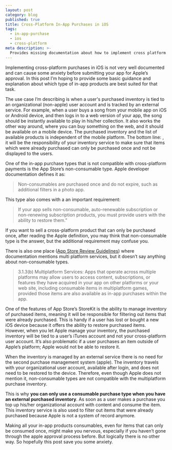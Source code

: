 ```yaml
---
layout: post
category: blog
published: true
title: Cross-Platform In-App Purchases in iOS
tags:
  - in-app-purchase
  - ios
  - cross-platform
meta description: >-
  Provides missing documentation about how to implement cross platform In-App Purchase types. 
---
```

Implementing cross-platform purchases in iOS is not very well documented and can cause some anxiety before submitting your app for Apple’s approval. In this post I’m hoping to provide some basic guidance and explanation about which type of in-app products are best suited for that task.

The use case I’m describing is when a user's purchased inventory is tied to an organizational (non-apple) user account and is tracked by an external service. For example, when a user buys a song from your mobile app on iOS or Android device, and then logs in to a web version of your app, the song should be instantly available to play in his/her collection. It also works the other way around, where you can buy something on the web, and it should be available on a mobile device. The purchased inventory and the list of available products is independent of the mobile platform. The bottom line: , it will be the responsibility of your inventory service to make sure that items which were already purchased can only be purchased once and not be displayed to the users.

One of the in-app purchase types that is not compatible with cross-platform payments is the App Store’s non-consumable type. Apple developer documentation defines it as:

> Non-consumables are purchased once and do not expire, such as additional filters in a photo app.

This type also comes with a an important requirement:

> If your app sells non-consumable, auto-renewable subscription or
> non-renewing subscription products, you must provide users with the
> ability to restore them.”

If you want to sell a cross-platform product that can only be purchased once, after reading the Apple definition, you may think that non-consumable type is the answer, but the additional requirement may confuse you.

There is also one place ([App Store Review Guidelines](https://developer.apple.com/app-store/review/guidelines/#business)) where documentation mentions multi platform services, but it doesn’t say anything about non-consumable types.

> 3.1.3(b) Multiplatform Services: Apps that operate across multiple platforms may allow users to access content, subscriptions, or
> features they have acquired in your app on other platforms or your web
> site, including consumable items in multiplatform games, provided
> those items are also available as in-app purchases within the app.

One of the features of App Store’s StoreKit is the ability to manage inventory of purchased items, meaning it will be responsible for filtering out items that were already purchased. This is handy if a user has lost or bought a new iOS device because it offers the ability to restore purchased items. However, when you let Apple manage your inventory, the purchased inventory will be tied to a user’s iTunes account and not your cross-platform user account. It’s also problematic if a user purchases an item outside of Apple’s platform; Apple would not be able to restore it.

When the inventory is managed by an external service there is no need for the second purchase management system (apple). The inventory travels with your organizational user account, available after login, and does not need to be restored to the device. Therefore, even though Apple does not mention it, non-consumable types are not compatible with the multiplatform purchase inventory.

This is why **you can only use a consumable purchase type when you have an external purchased inventory**. As soon as a user makes a purchase you top up his/her organizational account with content and consume the item. This inventory service is also used to filter out items that were already purchased because Apple is not a system of record anymore.

Making all your in-app products consumables, even for items that can only be consumed once, might make you nervous, especially if you haven’t gone through the apple approval process before. But logically there is no other way. So hopefully this post save you some anxiety.